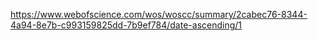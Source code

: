 
https://www.webofscience.com/wos/woscc/summary/2cabec76-8344-4a94-8e7b-c993159825dd-7b9ef784/date-ascending/1
